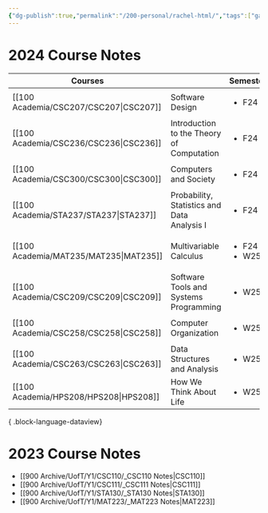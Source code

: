```yaml
---
{"dg-publish":true,"permalink":"/200-personal/rachel-html/","tags":["gardenEntry"],"created":"2023-10-17T13:57:36.956-07:00","updated":"2024-07-24T22:15:36.808-07:00"}
---
```


# 2024 Course Notes

| Courses                                   |                                             | Semester                          |
| ----------------------------------------- | ------------------------------------------- | --------------------------------- |
| [[100 Academia/CSC207/CSC207\|CSC207]] | Software Design                             | <ul><li>F24</li></ul>             |
| [[100 Academia/CSC236/CSC236\|CSC236]] | Introduction to the Theory of Computation   | <ul><li>F24</li></ul>             |
| [[100 Academia/CSC300/CSC300\|CSC300]] | Computers and Society                       | <ul><li>F24</li></ul>             |
| [[100 Academia/STA237/STA237\|STA237]] | Probability, Statistics and Data Analysis I | <ul><li>F24</li></ul>             |
| [[100 Academia/MAT235/MAT235\|MAT235]] | Multivariable Calculus                      | <ul><li>F24</li><li>W25</li></ul> |
| [[100 Academia/CSC209/CSC209\|CSC209]] | Software Tools and Systems Programming      | <ul><li>W25</li></ul>             |
| [[100 Academia/CSC258/CSC258\|CSC258]] | Computer Organization                       | <ul><li>W25</li></ul>             |
| [[100 Academia/CSC263/CSC263\|CSC263]] | Data Structures and Analysis                | <ul><li>W25</li></ul>             |
| [[100 Academia/HPS208/HPS208\|HPS208]] | How We Think About Life                     | <ul><li>W25</li></ul>             |

{ .block-language-dataview}
# 2023 Course Notes

- [[900 Archive/UofT/Y1/CSC110/_CSC110 Notes\|CSC110]]
- [[900 Archive/UofT/Y1/CSC111/_CSC111 Notes\|CSC111]]
- [[900 Archive/UofT/Y1/STA130/_STA130 Notes\|STA130]]
- [[900 Archive/UofT/Y1/MAT223/_MAT223 Notes\|MAT223]]
